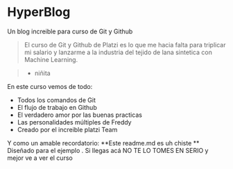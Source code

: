 # HyperBlog
Un blog increible para curso de Git y Github

> El curso de Git y Github de Platzi es lo que me hacia falta para triplicar mi salario y lanzarme a la industria del tejido de lana sintetica con Machine Learning.

>- niñita

En este curso vemos de todo:
* Todos los comandos de Git
* El flujo de trabajo en Github
* El verdadero amor por las buenas practicas
* Las personalidades múltiples de Freddy
* Creado por el increible platzi Team


Y como un amable recordatorio: **Este readme.md es uh chiste ** Diseñado para el ejemplo . Si llegas acá NO TE LO TOMES EN SERIO y mejor ve a ver el curso
